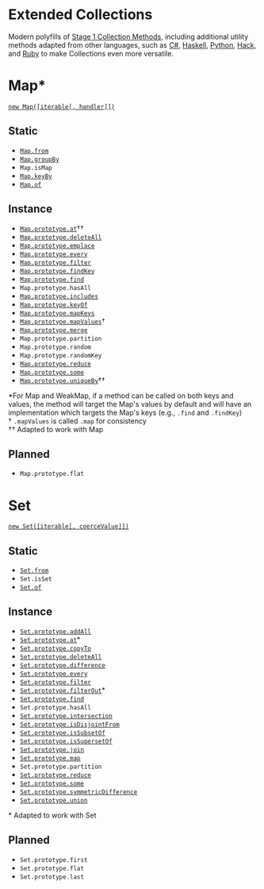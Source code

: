 # Extended Collections

Modern polyfills of [Stage 1 Collection Methods](https://github.com/zloirock/core-js#new-collections-methods), including additional utility methods adapted from other languages, such as [C#](https://docs.microsoft.com/en-us/dotnet/api/system.collections.generic.hashset-1?view=net-5.0), [Haskell](http://hackage.haskell.org/package/containers-0.5.10.2/docs/Data-Set.html), [Python](https://docs.python.org/3.6/library/stdtypes.html#set), [Hack](https://docs.hhvm.com/hack/reference/class/HH.Set/), and [Ruby](https://ruby-doc.org/stdlib-2.5.0/libdoc/set/rdoc/Set.html) to make Collections even more versatile.

<!-- markdownlint-disable-next-line -->
# Map\*

[`new Map([iterable[, handler]])`](https://tc39.es/proposal-collection-normalization/#normalization-ops)

## Static

- [`Map.from`](https://tc39.es/proposal-setmap-offrom/#sec-map.from)
- [`Map.groupBy`](https://tc39.es/proposal-collection-methods/#Map.groupBy)
- `Map.isMap`
- [`Map.keyBy`](https://tc39.es/proposal-collection-methods/#Map.keyBy)
- [`Map.of`](https://tc39.es/proposal-setmap-offrom/#sec-map.of)

## Instance

- [`Map.prototype.at`](https://tc39.es/proposal-relative-indexing-method/)††
- [`Map.prototype.deleteAll`](https://tc39.es/proposal-collection-methods/#Map.prototype.deleteAll)
- [`Map.prototype.emplace`](https://tc39.es/proposal-upsert/#sec-map.prototype.emplace)
- [`Map.prototype.every`](https://tc39.es/proposal-collection-methods/#Map.prototype.every)
- [`Map.prototype.filter`](https://tc39.es/proposal-collection-methods/#Map.prototype.filter)
- [`Map.prototype.findKey`](https://tc39.es/proposal-collection-methods/#Map.prototype.findKey)
- [`Map.prototype.find`](https://tc39.es/proposal-collection-methods/#Map.prototype.find)
- `Map.prototype.hasAll`
- [`Map.prototype.includes`](https://tc39.es/proposal-collection-methods/#Map.prototype.includes)
- [`Map.prototype.keyOf`](https://tc39.es/proposal-collection-methods/#Map.prototype.keyOf)
- [`Map.prototype.mapKeys`](https://tc39.es/proposal-collection-methods/#Map.prototype.mapKeys)
- [`Map.prototype.mapValues`](https://tc39.es/proposal-collection-methods/#Map.prototype.mapValues)†
- [`Map.prototype.merge`](https://tc39.es/proposal-collection-methods/#Map.prototype.merge)
- `Map.prototype.partition`
- `Map.prototype.random`
- `Map.prototype.randomKey`
- [`Map.prototype.reduce`](https://tc39.es/proposal-collection-methods/#Map.prototype.reduce)
- [`Map.prototype.some`](https://tc39.es/proposal-collection-methods/#Map.prototype.some)
- [`Map.prototype.uniqueBy`](https://github.com/tc39/proposal-array-unique)††

\*For Map and WeakMap, if a method can be called on both keys and values, the method will target the Map's values by default and will have an implementation which targets the Map's keys (e.g., `.find` and `.findKey`)  
† `.mapValues` is called `.map` for consistency  
†† Adapted to work with Map

## Planned

- `Map.prototype.flat`

<!-- markdownlint-disable-next-line -->
# Set

[`new Set([iterable[, coerceValue]])`](https://tc39.es/proposal-collection-normalization/#normalization-ops)

<!-- markdownlint-disable-next-line -->
## Static

- [`Set.from`](https://tc39.es/proposal-setmap-offrom/#sec-set.from)
- `Set.isSet`
- [`Set.of`](https://tc39.es/proposal-setmap-offrom/#sec-set.of)

<!-- markdownlint-disable-next-line -->
## Instance

- [`Set.prototype.addAll`](https://tc39.es/proposal-collection-methods/#Set.prototype.addAll)
- [`Set.prototype.at`](https://tc39.es/proposal-relative-indexing-method/)\*
- [`Set.prototype.copyTo`](https://docs.microsoft.com/en-us/dotnet/api/system.collections.generic.hashset-1.copyto?view=net-5.0)
- [`Set.prototype.deleteAll`](https://tc39.es/proposal-collection-methods/#Set.prototype.deleteAll)
- [`Set.prototype.difference`](https://tc39.es/proposal-set-methods/#Set.prototype.difference)
- [`Set.prototype.every`](https://tc39.es/proposal-collection-methods/#Set.prototype.every)
- [`Set.prototype.filter`](https://tc39.es/proposal-collection-methods/#Set.prototype.filter)
- [`Set.prototype.filterOut`](https://github.com/tc39/proposal-array-filtering)\*
- [`Set.prototype.find`](https://tc39.es/proposal-collection-methods/#Set.prototype.find)
- `Set.prototype.hasAll`
- [`Set.prototype.intersection`](https://tc39.es/proposal-set-methods/#Set.prototype.intersection)
- [`Set.prototype.isDisjointFrom`](https://tc39.es/proposal-set-methods/#Set.prototype.isDisjointFrom)
- [`Set.prototype.isSubsetOf`](https://tc39.es/proposal-set-methods/#Set.prototype.isSubsetOf)
- [`Set.prototype.isSupersetOf`](https://tc39.es/proposal-set-methods/#Set.prototype.isSupersetOf)
- [`Set.prototype.join`](https://tc39.es/proposal-collection-methods/#Set.prototype.join)
- [`Set.prototype.map`](https://tc39.es/proposal-collection-methods/#Set.prototype.map)
- `Set.prototype.partition`
- [`Set.prototype.reduce`](https://tc39.es/proposal-collection-methods/#Set.prototype.reduce)
- [`Set.prototype.some`](https://tc39.es/proposal-collection-methods/#Set.prototype.some)
- [`Set.prototype.symmetricDifference`](https://tc39.es/proposal-set-methods/#Set.prototype.symmetricDifference)
- [`Set.prototype.union`](https://tc39.es/proposal-set-methods/#Set.prototype.union)

\* Adapted to work with Set

<!-- markdownlint-disable-next-line -->
## Planned

- `Set.prototype.first`
- `Set.prototype.flat`
- `Set.prototype.last`
